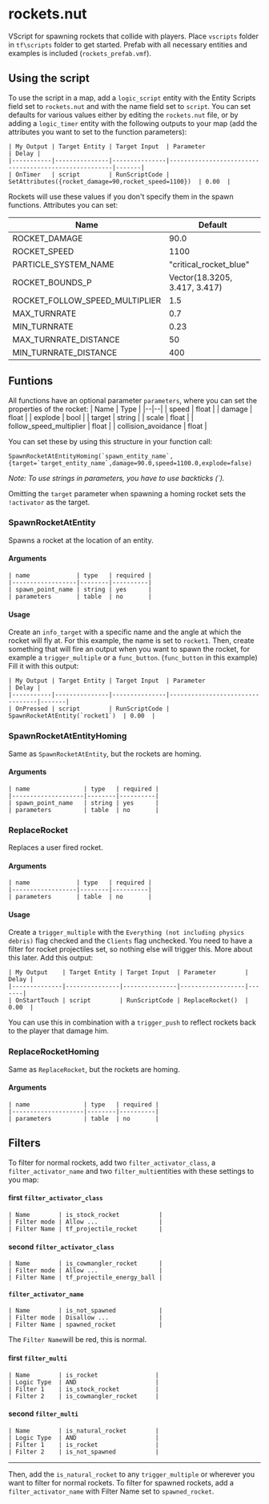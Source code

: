 # rockets.nut

VScript for spawning rockets that collide with players.
Place `vscripts` folder in `tf\scripts` folder to get started.
Prefab with all necessary entities and examples is included (`rockets_prefab.vmf`).

## Using the script

To use the script in a map, add a `logic_script` entity with the Entity Scripts field set to `rockets.nut` and with the name field set to `script`.
You can set defaults for various values either by editing the `rockets.nut` file, or by adding a `logic_timer` entity with the following outputs to your map (add the attributes you want to set to the function parameters):
```
| My Output | Target Entity | Target Input  | Parameter                                           | Delay |
|-----------|---------------|---------------|------------------------------------------------------|-------|
| OnTimer   | script        | RunScriptCode | SetAttributes({rocket_damage=90,rocket_speed=1100})  | 0.00  |
```
Rockets will use these values if you don't specify them in the spawn functions.
Attributes you can set:

| Name | Default |
|--|--|
| ROCKET_DAMAGE   | 90.0 |
| ROCKET_SPEED  | 1100 |
| PARTICLE_SYSTEM_NAME | "critical_rocket_blue" |
| ROCKET_BOUNDS_P | Vector(18.3205, 3.417, 3.417) |
| ROCKET_FOLLOW_SPEED_MULTIPLIER | 1.5 |
| MAX_TURNRATE | 0.7 |
| MIN_TURNRATE | 0.23 |
| MAX_TURNRATE_DISTANCE | 50 |
| MIN_TURNRATE_DISTANCE | 400 |

## Funtions

All functions have an optional parameter `parameters`, where you can set the properties of the rocket:
| Name | Type |
|--|--|
| speed | float |
| damage | float |
| explode | bool |
| target | string |
| scale | float |
| follow_speed_multiplier | float |
| collision_avoidance | float |

You can set these by using this structure in your function call:
```
SpawnRocketAtEntityHoming(`spawn_entity_name`, {target=`target_entity_name`,damage=90.0,speed=1100.0,explode=false)
```
*Note: To use strings in parameters, you have to use backticks (`).*

Omitting the `target` parameter when spawning a homing rocket sets the `!activator` as the target.

###  SpawnRocketAtEntity
Spawns a rocket at the location of an entity.

#### Arguments
```
| name             | type   | required |
|------------------|--------|----------|
| spawn_point_name | string | yes      |
| parameters       | table  | no       |
```
#### Usage

Create an `info_target` with a specific name and the angle at which the rocket will fly at. For this example, the name is set to `rocket1`.
Then, create something that will fire an output when you want to spawn the rocket, for example a `trigger_multiple` or a `func_button`. (`func_button` in this example)
Fill it with this output:
```
| My Output | Target Entity | Target Input  | Parameter                       | Delay |
|-----------|---------------|---------------|---------------------------------|-------|
| OnPressed | script        | RunScriptCode | SpawnRocketAtEntity(`rocket1`)  | 0.00  |
```

### SpawnRocketAtEntityHoming
Same as `SpawnRocketAtEntity`, but the rockets are homing.
#### Arguments
```
| name               | type   | required |
|--------------------|--------|----------|
| spawn_point_name   | string | yes      |
| parameters         | table  | no       |
```

### ReplaceRocket

Replaces a user fired rocket.
#### Arguments
```
| name             | type   | required |
|------------------|--------|----------|
| parameters       | table  | no       |
```
#### Usage

Create a `trigger_multiple` with the `Everything (not including physics debris)` flag checked and the `Clients` flag unchecked. You need to have a filter for rocket projectiles set, so nothing else will trigger this. More about this later.
Add this output:
```
| My Output    | Target Entity | Target Input  | Parameter        | Delay |
|--------------|---------------|---------------|------------------|-------|
| OnStartTouch | script        | RunScriptCode | ReplaceRocket()  | 0.00  |
```
You can use this in combination with a `trigger_push` to reflect rockets back to the player that damage him.

### ReplaceRocketHoming
Same as `ReplaceRocket`, but the rockets are homing.
#### Arguments
```
| name               | type   | required |
|--------------------|--------|----------|
| parameters         | table  | no       |
```

## Filters
To filter for normal rockets, add two `filter_activator_class`, a `filter_activator_name` and two `filter_multi`entities with these settings to you map:

#### first `filter_activator_class`
```
| Name        | is_stock_rocket           |
| Filter mode | Allow ...                 |
| Filter Name | tf_projectile_rocket      |
```
#### second `filter_activator_class`
```
| Name        | is_cowmangler_rocket      |
| Filter mode | Allow ...                 |
| Filter Name | tf_projectile_energy_ball |
```
#### `filter_activator_name`
```
| Name        | is_not_spawned            |
| Filter mode | Disallow ...              |
| Filter Name | spawned_rocket            |
```
The `Filter Name`will be red, this is normal.
#### first `filter_multi`
```
| Name        | is_rocket                |
| Logic Type  | AND                      |
| Filter 1    | is_stock_rocket          |
| Filter 2    | is_cowmangler_rocket     |
```
#### second `filter_multi`
```
| Name        | is_natural_rocket        |
| Logic Type  | AND                      |
| Filter 1    | is_rocket                |
| Filter 2    | is_not_spawned           |
```
---
Then, add the `is_natural_rocket` to any `trigger_multiple` or wherever you want to filter for normal rockets.
To filter for spawned rockets, add a `filter_activator_name` with Filter Name set to `spawned_rocket`.

